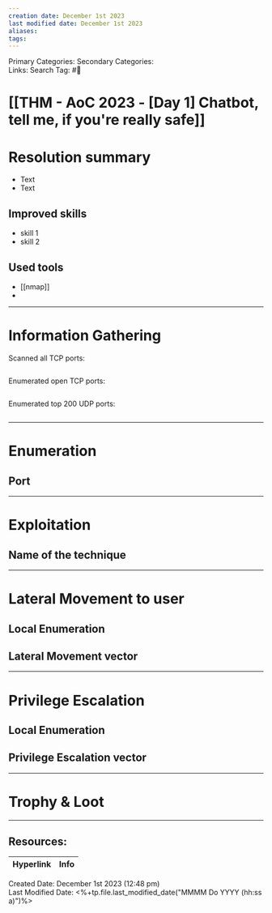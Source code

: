 ```yaml
---
creation date: December 1st 2023
last modified date: December 1st 2023
aliases: 
tags:
---
```


Primary Categories: 
Secondary Categories:  
Links: 
Search Tag: #🎌  

# [[THM - AoC 2023 - [Day 1] Chatbot, tell me, if you're really safe]]  


# Resolution summary
- Text
- Text

## Improved skills
- skill 1
- skill 2

## Used tools
- [[nmap]]
- 

---

# Information Gathering
Scanned all TCP ports:
```bash

```

Enumerated open TCP ports:
```bash

```

Enumerated top 200 UDP ports:
```bash

```

---

# Enumeration
## Port 


---

# Exploitation
## Name of the technique


---

# Lateral Movement to user
## Local Enumeration


## Lateral Movement vector


---

# Privilege Escalation
## Local Enumeration


## Privilege Escalation vector


---

# Trophy & Loot

___

## Resources:

| Hyperlink | Info |
| --------- | ---- |


Created Date: December 1st 2023 (12:48 pm)  
Last Modified Date: <%+tp.file.last_modified_date("MMMM Do YYYY (hh:ss a)")%>
